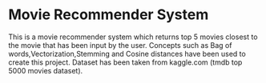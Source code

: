 # Movie Recommender System
This is a movie recommender system which returns top 5 movies closest to the movie that has been input by the user.
Concepts such as Bag of words,Vectorization,Stemming and Cosine distances have been used to create this project.
Dataset has been taken from kaggle.com (tmdb top 5000 movies dataset).

